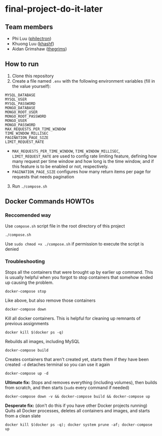# final-project-do-it-later

## Team members

- Phi Luu ([philectron](https://github.com/philectron))
- Khuong Luu ([khashf](https://github.com/khashf))
- Aidan Grimshaw ([thegrims](https://github.com/thegrims))

## How to run
1. Clone this repository
2. Create a file named `.env` with the following environment variables (fill in the value yourself):
```
MYSQL_DATABASE
MYSQL_USER
MYSQL_PASSWORD
MONGO_DATABASE
MONGO_ROOT_USER
MONGO_ROOT_PASSWORD
MONGO_USER
MONGO_PASSWORD
MAX_REQUESTS_PER_TIME_WINDOW
TIME_WINDOW_MILLISEC
PAGINATION_PAGE_SIZE
LIMIT_REQUEST_RATE
```
- `MAX_REQUESTS_PER_TIME_WINDOW`, `TIME_WINDOW_MILLISEC`, `LIMIT_REQUEST_RATE` are used to config rate limiting feature, defining how many request per time window and how long is the time window, and if this feature is to be enabled or not,  respectively.
- `PAGINATION_PAGE_SIZE` configures how many return items per page for requests that needs pagination

3. Run `./compose.sh`

## Docker Commands HOWTOs

### Reccomended way

Use `compose.sh` script file in the root directory of this project

    ./compose.sh

Use `sudo chmod +x ./compose.sh` if permission to execute the script is denied

### Troubleshooting

Stops all the containers that were brought up by earlier up command. This is usually helpful when you forgot to stop containers that somehow ended up causing the problem.

    docker-compose stop

Like above, but also remove those containers

    docker-compose down

Kill all docker containers. This is helpful for cleaning up remnants of previous assignments

    docker kill $(docker ps -q)

Rebuilds all images, including MySQL

    docker-compose build

Creates containers that aren't created yet, starts them if they have been created `-d` detaches terminal so you can use it again

    docker-compose up -d

**Ultimate fix:** Stops and removes everything (including volumes), then builds from scratch, and then starts (`sudo` every command if needed)

    docker-compose down -v && docker-compose build && docker-compose up

**Desperate fix:** (don't do this if you have other Docker projects running) Quits all Docker processes, deletes all containers and images, and starts from a clean slate

    docker kill $(docker ps -q); docker system prune -af; docker-compose up
